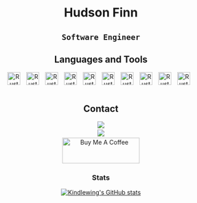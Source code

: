<div align="center">

# Hudson Finn

**`Software Engineer`**
---

## Languages and Tools

<img alt="Rust" width="30px" style="padding-right:10px;" src="https://cdn.jsdelivr.net/gh/devicons/devicon/icons/rust/rust-plain.svg" />
<img alt="Rust" width="30px" style="padding-right:10px;" src="https://cdn.jsdelivr.net/gh/devicons/devicon/icons/react/react-original.svg" />
<img alt="Rust" width="30px" style="padding-right:10px;" src="https://cdn.jsdelivr.net/gh/devicons/devicon/icons/flutter/flutter-original.svg" />
<img alt="Rust" width="30px" style="padding-right:10px;" src="https://cdn.jsdelivr.net/gh/devicons/devicon/icons/csharp/csharp-line.svg" />
<img alt="Rust" width="30px" style="padding-right:10px;" src="https://cdn.jsdelivr.net/gh/devicons/devicon/icons/dotnetcore/dotnetcore-original.svg" />
<img alt="Rust" width="30px" style="padding-right:10px;" src="https://cdn.jsdelivr.net/gh/devicons/devicon/icons/git/git-plain.svg" />
<img alt="Rust" width="30px" style="padding-right:10px;" src="https://cdn.jsdelivr.net/gh/devicons/devicon/icons/javascript/javascript-original.svg" />
<img alt="Rust" width="30px" style="padding-right:10px;" src="https://cdn.jsdelivr.net/gh/devicons/devicon/icons/typescript/typescript-original.svg" />
<img alt="Rust" width="30px" style="padding-right:10px;" src="https://cdn.jsdelivr.net/gh/devicons/devicon/icons/linux/linux-plain.svg" />
<img alt="Rust" width="30px" style="padding-right:10px;" src="https://cdn.jsdelivr.net/gh/devicons/devicon/icons/bash/bash-original.svg" />
<br />

#

## Contact

<a href="mailto:hudson.finn@gordon.edu"> <img src="https://custom-icon-badges.demolab.com/badge/-hudson.finn@gordon.edu-red?style=for-the-badge&logo=mention&logoColor=white" /> <a/>
<br />
<a href="https://www.linkedin.com/in/hudson-finn/"> <img src="https://custom-icon-badges.demolab.com/badge/-Linkedin-blue?style=for-the-badge&logo=mention&logoColor=white" /> <a/>
<br />
<a href="https://www.buymeacoffee.com/hudsonfinn7283" target="_blank">
<img src="https://cdn.buymeacoffee.com/buttons/v2/default-yellow.png" alt="Buy Me A Coffee" style="height: 60px !important;width: 180px !important;" >
</a>

### Stats

[![Kindlewing's GitHub stats](https://github-readme-stats.vercel.app/api?username=Kindlewing&show_icons=true&theme=radical)](https://github.com/anuraghazra/github-readme-stats)

</div>
